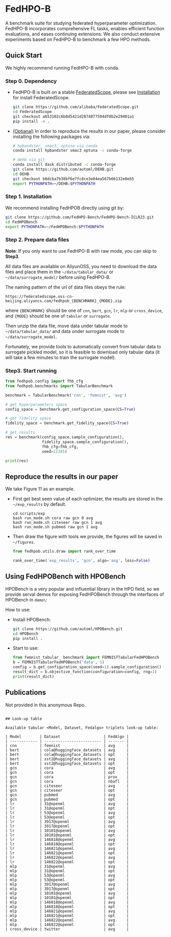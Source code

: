 # FedHPO-B

A benchmark suite for studying federated hyperparameter optimization. FedHPO-B incorporates comprehensive FL tasks, enables efficient function evaluations, and eases continuing extensions. We also conduct extensive experiments based on FedHPO-B to benchmark a few HPO methods.

## Quick Start

We highly recommend running FedHPO-B with conda.

### Step 0. Dependency

* FedHPO-B is built on a stable [FederatedScope](https://github.com/alibaba/FederatedScope), please see [Installation](https://github.com/alibaba/FederatedScope#step-1-installation) for install FederatedScope.

  ```bash
  git clone https://github.com/alibaba/FederatedScope.git
  cd FederatedScope
  git checkout a653102c6b8d5421d2874077594df0b2e29401a1
  pip install -e .
  ```

* <u>(Optianal)</u> In order to reproduce the results in our paper, please consider installing the following packages via:

  ```bash
  # hpbandster, smac3, optuna via conda
  conda install hpbandster smac3 optuna -c conda-forge
  
  # dehb via git
  conda install dask distributed -c conda-forge
  git clone https://github.com/automl/DEHB.git
  cd DEHB
  git checkout b8dcba7b38bf6e7fc8ce3e84ea567b66132e0eb5
  export PYTHONPATH=~/DEHB:$PYTHONPATH
  ```

### Step 1. Installation

We recommend installing FedHPOB directly using git by:

```bash
git clone https://github.com/FedHPO-Bench/FedHPO-Bench-ICLR23.git
cd FedHPOBench
export PYTHONPATH=~/FedHPOBench:$PYTHONPATH
```

### Step 2. Prepare data files

**Note**: If you only want to use FedHPO-B with raw mode, you can skip to **Step3**.

All data files are available on AliyunOSS, you need to download the data files and place them in the `~/data/tabular_data/` or `~/data/surrogate_model/`  before using FedHPO-B.

The naming pattern of the url of data files obeys the rule:

```
https://federatedscope.oss-cn-beijing.aliyuncs.com/fedhpob_{BENCHMARK}_{MODE}.zip
```

where `{BENCHMARK}` should be one of `cnn`, `bert`, `gcn`, `lr`,  `mlp` or `cross_device`, and `{MODE}` should be one of `tabular` or `surrogate`.

Then unzip the data file, move data under tabular mode to `~/data/tabular_data/` and data under surrogate mode to `~/data/surrogate_model`.

Fortunately, we provide tools to automatically convert from tabular data to surrogate pickled model, so it is feasible to download only tabular data (it will take a few minutes to train the surrogate model).

### Step3. Start running

```python
from fedhpob.config import fhb_cfg
from fedhpob.benchmarks import TabularBenchmark

benchmark = TabularBenchmark('cnn', 'femnist', 'avg')

# get hyperparameters space
config_space = benchmark.get_configuration_space(CS=True)

# get fidelity space
fidelity_space = benchmark.get_fidelity_space(CS=True)

# get results
res = benchmark(config_space.sample_configuration(),
                fidelity_space.sample_configuration(),
                fhb_cfg=fhb_cfg,
                seed=12345)

print(res)

```

## Reproduce the results in our paper

We take Figure 11 as an example.

* First get best seen value of each optimizer, the results are stored in the `~/exp_results` by default.

  ```
  cd scripts/exp
  bash run_mode.sh cora raw gcn 0 avg
  bash run_mode.sh citeseer raw gcn 1 avg
  bash run_mode.sh pubmed raw gcn 1 avg
  ```

* Then draw the figure with tools we provide, the figures will be saved in `~/figures`.

  ```python
  from fedhpob.utils.draw import rank_over_time
  
  rank_over_time('exp_results', 'gcn', algo='avg', loss=False)
  ```

## Using FedHPOBench with HPOBench

HPOBench is a very popular and influential library in the HPO field, so we provide serval demos for exposing FedHPOBench through the interfaces of HPOBench in `demo\`:

How to use:

* Install HPOBench:

  ```bash
  git clone https://github.com/automl/HPOBench.git
  cd HPOBench 
  pip install .
  ```

* Start to use:

  ```python
  from femnist_tabular_ benchmark import FEMNISTTabularFedHPOBench
  b = FEMNISTTabularFedHPOBench('data', 1)
  config = b.get_configuration_space(seed=1).sample_configuration()
  result_dict = b.objective_function(configuration=config, rng=1)
  print(result_dict)
  ```

## Publications

Not provided in this anonymous Repo.
```

## Look-up table

Available tabular <Model, Dataset, Fedalgo> triplets look-up table:

| Model        | Dataset                   | FedAlgo |
| ------------ | ------------------------- | ------- |
| cnn          | femnist                   | avg     |
| bert         | cola@huggingface_datasets | avg     |
| bert         | cola@huggingface_datasets | opt     |
| bert         | sst2@huggingface_datasets | avg     |
| bert         | sst2@huggingface_datasets | opt     |
| gcn          | cora                      | avg     |
| gcn          | cora                      | opt     |
| gcn          | cora                      | prox    |
| gcn          | cora                      | nbafl   |
| gcn          | citeseer                  | avg     |
| gcn          | citeseer                  | opt     |
| gcn          | pubmed                    | avg     |
| gcn          | pubmed                    | opt     |
| lr           | 31@openml                 | avg     |
| lr           | 31@openml                 | opt     |
| lr           | 53@openml                 | avg     |
| lr           | 53@openml                 | opt     |
| lr           | 3917@openml               | avg     |
| lr           | 3917@openml               | opt     |
| lr           | 10101@openml              | avg     |
| lr           | 10101@openml              | opt     |
| lr           | 146818@openml             | avg     |
| lr           | 146818@openml             | opt     |
| lr           | 146821@openml             | avg     |
| lr           | 146821@openml             | opt     |
| lr           | 146822@openml             | avg     |
| lr           | 146822@openml             | opt     |
| mlp          | 31@openml                 | avg     |
| mlp          | 31@openml                 | opt     |
| mlp          | 53@openml                 | avg     |
| mlp          | 53@openml                 | opt     |
| mlp          | 3917@openml               | avg     |
| mlp          | 3917@openml               | opt     |
| mlp          | 10101@openml              | avg     |
| mlp          | 10101@openml              | opt     |
| mlp          | 146818@openml             | avg     |
| mlp          | 146818@openml             | opt     |
| mlp          | 146821@openml             | avg     |
| mlp          | 146821@openml             | opt     |
| mlp          | 146822@openml             | avg     |
| mlp          | 146822@openml             | opt     |
| cross_device | twitter                   | avg     |